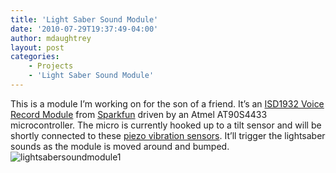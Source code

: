 ```yaml
---
title: 'Light Saber Sound Module'
date: '2010-07-29T19:37:49-04:00'
author: mdaughtrey
layout: post
categories:
    - Projects
    - 'Light Saber Sound Module'
---
```


This is a module I’m working on for the son of a friend. It’s an [ISD1932 Voice Record Module](http://www.sparkfun.com/commerce/product_info.php?products_id=9579) from [Sparkfun](http://sparkfun.com) driven by an Atmel AT90S4433 microcontroller. The micro is currently hooked up to a tilt sensor and will be shortly connected to these [piezo vibration sensors](http://www.sparkfun.com/commerce/product_info.php?products_id=9198). It’ll trigger the lightsaber sounds as the module is moved around and bumped.  
![](/assets/uploads/2010/07/lightsabersoundmodule1.jpg "lightsabersoundmodule1")
